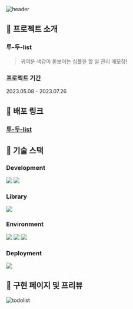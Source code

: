 ![header](https://capsule-render.vercel.app/api?type=waving&color=gradient&height=200&section=header&text=TodoList&fontSize=50)

## 📌 프로젝트 소개
### 투-두-list
> 귀여운 색감이 돋보이는 심플한 할 일 관리 메모장!

### 프로젝트 기간

2023.05.08 - 2023.07.26

## 📌 배포 링크

### **[투-두-list](https://curious-fox-8b32b9.netlify.app/)**

## 📌 기술 스택
### Development
<img src="https://img.shields.io/badge/react-%2361DAFB.svg?&style=for-the-badge&logo=react&logoColor=black" /> <img src="https://img.shields.io/badge/javascript-%23F7DF1E.svg?&style=for-the-badge&logo=javascript&logoColor=black" /> 

### Library
<img src="https://img.shields.io/badge/axios-%2361DAFB.svg?&style=for-the-badge&logo=axios&logoColor=black" />

### Environment
<img src="https://img.shields.io/badge/git-%23F05032.svg?&style=for-the-badge&logo=git&logoColor=white" /> 	<img src="https://img.shields.io/badge/github-%23181717.svg?&style=for-the-badge&logo=github&logoColor=white" /> <img src="https://img.shields.io/badge/visual%20studio%20code-%23007ACC.svg?&style=for-the-badge&logo=visual%20studio%20code&logoColor=white" />

### Deployment
<img src="https://img.shields.io/badge/netlify-%2300C7B7.svg?&style=for-the-badge&logo=netlify&logoColor=white" />

## 📌 구현 페이지 및 프리뷰
![todolist](https://github.com/wngkfla01/todolist/assets/64509945/c58d27e1-f991-4984-9743-ad9f18aa05bd)
